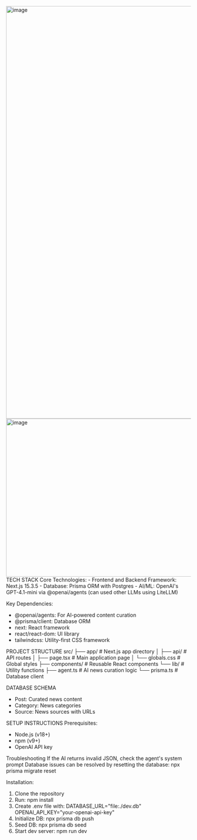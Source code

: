 <img width="1100" height="1123" alt="image" src="https://github.com/user-attachments/assets/4fcdb4d4-9ce7-45d7-938a-64e75406d1dc" />
<img width="949" height="430" alt="image" src="https://github.com/user-attachments/assets/e836f907-e520-40ea-9c12-f999949a4f5b" />
TECH STACK
Core Technologies:
- Frontend and Backend Framework: Next.js 15.3.5 
- Database: Prisma ORM with Postgres 
- AI/ML: OpenAI's GPT-4.1-mini via @openai/agents (can used other LLMs using LiteLLM)

Key Dependencies:
- @openai/agents: For AI-powered content curation
- @prisma/client: Database ORM
- next: React framework
- react/react-dom: UI library
- tailwindcss: Utility-first CSS framework

PROJECT STRUCTURE
src/
├── app/                  # Next.js app directory
│   ├── api/              # API routes
│   ├── page.tsx          # Main application page
│   └── globals.css       # Global styles
├── components/           # Reusable React components
└── lib/                  # Utility functions
    ├── agent.ts          # AI news curation logic
    └── prisma.ts         # Database client

DATABASE SCHEMA

- Post: Curated news content
- Category: News categories
- Source: News sources with URLs

SETUP INSTRUCTIONS
Prerequisites:
- Node.js (v18+)
- npm (v9+)
- OpenAI API key

Troubleshooting
If the AI returns invalid JSON, check the agent's system prompt
Database issues can be resolved by resetting the database: npx prisma migrate reset

Installation:
1. Clone the repository
2. Run: npm install
3. Create .env file with:
   DATABASE_URL="file:./dev.db"
   OPENAI_API_KEY="your-openai-api-key"
4. Initialize DB: npx prisma db push
5. Seed DB: npx prisma db seed
6. Start dev server: npm run dev


